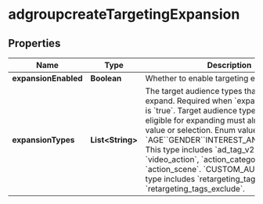 # adgroupcreateTargetingExpansion

## Properties
Name | Type | Description | Notes
------------ | ------------- | ------------- | -------------
**expansionEnabled** | **Boolean** | Whether to enable targeting expansion |  [optional]
**expansionTypes** | **List&lt;String&gt;** | The target audience types that you want to expand. Required when &#x60;expansion_enabled&#x60; is &#x60;true&#x60;. Target audience types that are eligible for expanding must already have a value or selection. Enum values- &#x60;AGE&#x60;&#x60;GENDER&#x60;&#x60;INTEREST_AND_BEHAVIOR&#x60;- This type includes &#x60;ad_tag_v2&#x60;, &#x60;video_action&#x60;,  &#x60;action_categories&#x60;, and &#x60;action_scene&#x60;. &#x60;CUSTOM_AUDIENCE&#x60;- This type includes &#x60;retargeting_tags&#x60; and &#x60;retargeting_tags_exclude&#x60;. |  [optional]
